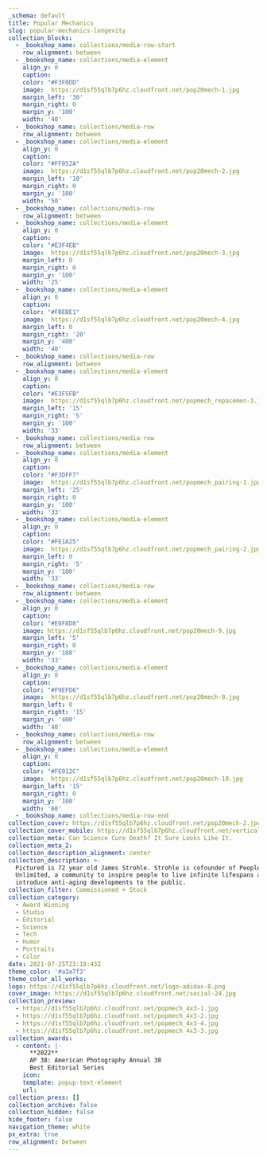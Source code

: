 ```yaml
---
_schema: default
title: Popular Mechanics
slug: popular-mechanics-longevity
collection_blocks:
  - _bookshop_name: collections/media-row-start
    row_alignment: between
  - _bookshop_name: collections/media-element
    align_y: 0
    caption:
    color: "#F3F0DD"
    image:  https://d1sf55qlb7p6hz.cloudfront.net/pop20mech-1.jpg
    margin_left: '30'
    margin_right: 0
    margin_y: '100'
    width: '40'
  - _bookshop_name: collections/media-row
    row_alignment: between
  - _bookshop_name: collections/media-element
    align_y: 0
    caption:
    color: "#FF052A"
    image:  https://d1sf55qlb7p6hz.cloudfront.net/pop20mech-2.jpg
    margin_left: '10'
    margin_right: 0
    margin_y: '100'
    width: '50'
  - _bookshop_name: collections/media-row
    row_alignment: between
  - _bookshop_name: collections/media-element
    align_y: 0
    caption:
    color: "#E3F4EB"
    image:  https://d1sf55qlb7p6hz.cloudfront.net/pop20mech-3.jpg
    margin_left: 0
    margin_right: 0
    margin_y: '100'
    width: '25'
  - _bookshop_name: collections/media-element
    align_y: 0
    caption:
    color: "#FBEBE1"
    image:  https://d1sf55qlb7p6hz.cloudfront.net/pop20mech-4.jpg
    margin_left: 0
    margin_right: '20'
    margin_y: '400'
    width: '40'
  - _bookshop_name: collections/media-row
    row_alignment: between
  - _bookshop_name: collections/media-element
    align_y: 0
    caption:
    color: "#E3F5FB"
    image:  https://d1sf55qlb7p6hz.cloudfront.net/popmech_repacemen-3.jpg
    margin_left: '15'
    margin_right: '5'
    margin_y: '100'
    width: '33'
  - _bookshop_name: collections/media-row
    row_alignment: between
  - _bookshop_name: collections/media-element
    align_y: 0
    caption:
    color: "#F3DFF7"
    image:  https://d1sf55qlb7p6hz.cloudfront.net/popmech_pairing-1.jpg
    margin_left: '25'
    margin_right: 0
    margin_y: '100'
    width: '33'
  - _bookshop_name: collections/media-element
    align_y: 0
    caption:
    color: "#FE1A25"
    image:  https://d1sf55qlb7p6hz.cloudfront.net/popmech_pairing-2.jpg
    margin_left: 0
    margin_right: '5'
    margin_y: '100'
    width: '33'
  - _bookshop_name: collections/media-row
    row_alignment: between
  - _bookshop_name: collections/media-element
    align_y: 0
    caption:
    color: "#E0F8D8"
    image: https://d1sf55qlb7p6hz.cloudfront.net/pop20mech-9.jpg
    margin_left: '5'
    margin_right: 0
    margin_y: '100'
    width: '33'
  - _bookshop_name: collections/media-element
    align_y: 0
    caption:
    color: "#F9EFD6"
    image:  https://d1sf55qlb7p6hz.cloudfront.net/pop20mech-8.jpg
    margin_left: 0
    margin_right: '15'
    margin_y: '400'
    width: '40'
  - _bookshop_name: collections/media-row
    row_alignment: between
  - _bookshop_name: collections/media-element
    align_y: 0
    caption:
    color: "#FE012C"
    image:  https://d1sf55qlb7p6hz.cloudfront.net/pop20mech-10.jpg
    margin_left: '15'
    margin_right: 0
    margin_y: '100'
    width: '60'
  - _bookshop_name: collections/media-row-end
collection_cover: https://d1sf55qlb7p6hz.cloudfront.net/pop20mech-2.jpg
collection_cover_mobile: https://d1sf55qlb7p6hz.cloudfront.net/verticalcovers-53.jpg
collection_meta: Can Science Cure Death? It Sure Looks Like It.
collection_meta_2: 
collection_description_alignment: center
collection_description: >-
  Pictured is 72 year old James Strohle. Strohle is cofounder of People
  Unlimited, a community to inspire people to live infinite lifespans and to
  introduce anti-aging developments to the public.
collection_filter: Commissioned + Stock
collection_category:
  - Award Winning
  - Studio
  - Editorial
  - Science
  - Tech
  - Humor
  - Portraits
  - Color
date: 2021-07-25T23:18:43Z
theme_color: '#a3a7f3'
theme_color_all_works:
logo: https://d1sf55qlb7p6hz.cloudfront.net/logo-adidas-8.png
cover_image: https://d1sf55qlb7p6hz.cloudfront.net/social-24.jpg
collection_preview:
  - https://d1sf55qlb7p6hz.cloudfront.net/popmech_4x3-1.jpg
  - https://d1sf55qlb7p6hz.cloudfront.net/popmech_4x3-2.jpg
  - https://d1sf55qlb7p6hz.cloudfront.net/popmech_4x3-4.jpg
  - https://d1sf55qlb7p6hz.cloudfront.net/popmech_4x3-3.jpg
collection_awards:
  - content: |-
      **2022**  
      AP 38: American Photography Annual 38  
      Best Editorial Series
    icon:
    template: popup-text-element
    url:
collection_press: []
collection_archive: false
collection_hidden: false
hide_footer: false
navigation_theme: white
px_extra: true
row_alignment: between
---
```


